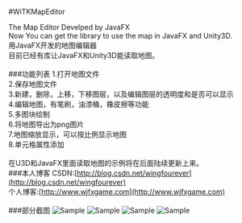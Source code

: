 #WiTKMapEditor<br>

The Map Editor Develped by JavaFX<br>
Now You can get the library to use the map in JavaFX and Unity3D.<br>
用JavaFX开发的地图编辑器<br>
目前已经有库让JavaFX和Unity3D能读取地图。<br>
<br>
###功能列表
1.打开地图文件<br>
2.保存地图文件<br>
3.新建，删除，上移，下移图层，以及编辑图层的透明度和是否可以显示<br>
4.编辑地图，有笔刷，油漆桶，橡皮擦等功能<br>
5.多图块绘制<br>
6.将地图导出为png图片<br>
7.地图缩放显示，可以按比例显示地图<br>
8.单元格属性添加<br>
<br>
在U3D和JavaFX里面读取地图的示例将在后面陆续更新上来。<br>
###本人博客
CSDN:[http://blog.csdn.net/wingfourever](http://blog.csdn.net/wingfourever)<br>
个人博客:[http://www.wjfxgame.com](http://www.wjfxgame.com)<br>
<br>
###部分截图
![Sample](https://raw.github.com/ml3947/javafx-TKMapEditor/master/SampleImages/e1.png)
![Sample](https://raw.github.com/ml3947/javafx-TKMapEditor/master/SampleImages/e2.png)
![Sample](https://raw.github.com/ml3947/javafx-TKMapEditor/master/SampleImages/e3.png)
![Sample](https://raw.github.com/ml3947/javafx-TKMapEditor/master/SampleImages/e4.png)
